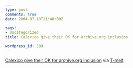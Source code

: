 ```yaml
---
type: post
comments: true
date: 2004-07-18T21:48:00Z

tags:
- Uncategorized
title: Calexico give their OK for archive.org inclusion

wordpress_id: 309
---
```


[Calexico give their OK for archive.org inclusion](http://www.archive.org/audio/etree-band-details.php?band=Calexico) via [T-melt](http://www.t-melt.com)

